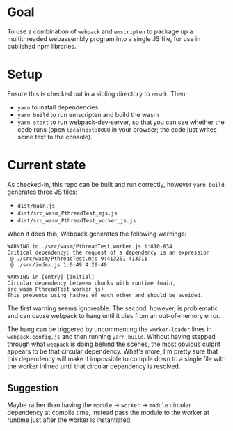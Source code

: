 # Goal
To use a combination of `webpack` and `emscripten` to package up a multithreaded webassembly program into a single JS file, for use in published npm libraries.

# Setup
Ensure this is checked out in a sibling directory to `emsdk`.  Then:
* `yarn` to install dependencies
* `yarn build` to run emscripten and build the wasm
* `yarn start` to run webpack-dev-server, so that you can see whether the code runs (open `localhost:8080` in your browser; the code just writes some text to the console).

# Current state
As checked-in, this repo can be built and run correctly, however `yarn build` generates three JS files:
* `dist/main.js`
* `dist/src_wasm_PthreadTest_mjs.js`
* `dist/src_wasm_PthreadTest_worker_js.js`

When it does this, Webpack generates the following warnings:

```
WARNING in ./src/wasm/PthreadTest.worker.js 1:810-834
Critical dependency: the request of a dependency is an expression
 @ ./src/wasm/PthreadTest.mjs 9:413251-413311
 @ ./src/index.js 1:0-49 4:29-40

WARNING in [entry] [initial]
Circular dependency between chunks with runtime (main, src_wasm_PthreadTest_worker_js)
This prevents using hashes of each other and should be avoided.
```

The first warning seems ignoreable.  The second, however, is problematic and can cause webpack to hang until it dies from an out-of-memory error.

The hang can be triggered by uncommenting the `worker-loader` lines in `webpack.config.js` and then running `yarn build`.  Without having stepped through what `webpack` is doing behind the scenes, the most obvious culprit appears to be that circular dependency.  What's more, I'm pretty sure that this dependency will make it impossible to compile down to a single file with the worker inlined until that circular dependency is resolved.

## Suggestion
Maybe rather than having the `module` -> `worker` -> `module` circular dependency at compile time, instead pass the module to the worker at runtime just after the worker is instantiated.
